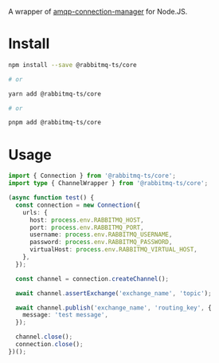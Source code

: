 A wrapper of [amqp-connection-manager](https://github.com/jwalton/node-amqp-connection-manager) for Node.JS.

# Install

```sh
npm install --save @rabbitmq-ts/core

# or

yarn add @rabbitmq-ts/core

# or

pnpm add @rabbitmq-ts/core
```

# Usage

```ts
import { Connection } from '@rabbitmq-ts/core';
import type { ChannelWrapper } from '@rabbitmq-ts/core';

(async function test() {
  const connection = new Connection({
    urls: {
      host: process.env.RABBITMQ_HOST,
      port: process.env.RABBITMQ_PORT,
      username: process.env.RABBITMQ_USERNAME,
      password: process.env.RABBITMQ_PASSWORD,
      virtualHost: process.env.RABBITMQ_VIRTUAL_HOST,
    },
  });

  const channel = connection.createChannel();

  await channel.assertExchange('exchange_name', 'topic');

  await channel.publish('exchange_name', 'routing_key', {
    message: 'test message',
  });

  channel.close();
  connection.close();
})();
```
